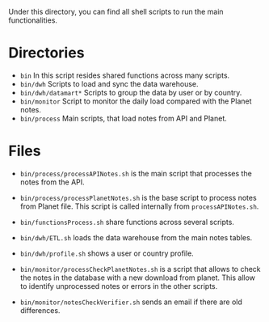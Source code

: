 Under this directory, you can find all shell scripts to run the main
functionalities.

# Directories

* `bin` In this script resides shared functions across many scripts.
* `bin/dwh` Scripts to load and sync the data warehouse.
* `bin/dwh/datamart*` Scripts to group the data by user or by country.
* `bin/monitor` Script to monitor the daily load compared with the Planet
  notes.
* `bin/process` Main scripts, that load notes from API and Planet.

# Files

* `bin/process/processAPINotes.sh` is the main script that processes the notes
  from the API.
* `bin/process/processPlanetNotes.sh` is the base script to process notes from
  Planet file.
  This script is called internally from `processAPINotes.sh`.

* `bin/functionsProcess.sh` share functions across several scripts.

* `bin/dwh/ETL.sh` loads the data warehouse from the main notes tables.
* `bin/dwh/profile.sh` shows a user or country profile.

* `bin/monitor/processCheckPlanetNotes.sh` is a script that allows to check the
  notes in the database with a new download from planet.
  This allow to identify unprocessed notes or errors in the other scripts.
* `bin/monitor/notesCheckVerifier.sh` sends an email if there are old
  differences.
